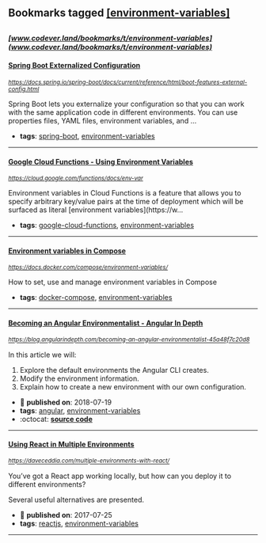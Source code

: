 ## Bookmarks tagged [[environment-variables]](https://www.codever.land/search?q=[environment-variables])

_<sup><sup>[www.codever.land/bookmarks/t/environment-variables](www.codever.land/bookmarks/t/environment-variables)</sup></sup>_
---
#### [Spring Boot Externalized Configuration](https://docs.spring.io/spring-boot/docs/current/reference/html/boot-features-external-config.html)
_<sup>https://docs.spring.io/spring-boot/docs/current/reference/html/boot-features-external-config.html</sup>_

Spring Boot lets you externalize your configuration so that you can work with the same application code in different environments. You can use properties files, YAML files, environment variables, and ...
* **tags**: [spring-boot](../tagged/spring-boot.md), [environment-variables](../tagged/environment-variables.md)
---
#### [Google Cloud Functions - Using Environment Variables](https://cloud.google.com/functions/docs/env-var)
_<sup>https://cloud.google.com/functions/docs/env-var</sup>_

Environment variables in Cloud Functions is a feature that allows you to specify arbitrary key/value pairs at the time of deployment which will be surfaced as literal [environment variables](https://w...
* **tags**: [google-cloud-functions](../tagged/google-cloud-functions.md), [environment-variables](../tagged/environment-variables.md)
---
#### [Environment variables in Compose](https://docs.docker.com/compose/environment-variables/)
_<sup>https://docs.docker.com/compose/environment-variables/</sup>_

How to set, use and manage environment variables in Compose
* **tags**: [docker-compose](../tagged/docker-compose.md), [environment-variables](../tagged/environment-variables.md)
---
#### [Becoming an Angular Environmentalist - Angular In Depth](https://blog.angularindepth.com/becoming-an-angular-environmentalist-45a48f7c20d8)
_<sup>https://blog.angularindepth.com/becoming-an-angular-environmentalist-45a48f7c20d8</sup>_

In this article we will:
1. Explore the default environments the Angular CLI creates.
2. Modify the environment information.
3. Explain how to create a new environment with our own configuration.
* :calendar: **published on**: 2018-07-19
* **tags**: [angular](../tagged/angular.md), [environment-variables](../tagged/environment-variables.md)
* :octocat: **[source code](https://github.com/t-palmer/ng-configuration)**
---
#### [Using React in Multiple Environments](https://daveceddia.com/multiple-environments-with-react/)
_<sup>https://daveceddia.com/multiple-environments-with-react/</sup>_

You’ve got a React app working locally, but how can you deploy it to different environments?

Several useful alternatives are presented. 
* :calendar: **published on**: 2017-07-25
* **tags**: [reactjs](../tagged/reactjs.md), [environment-variables](../tagged/environment-variables.md)
---
